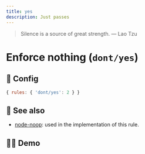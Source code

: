 ```yaml
---
title: yes
description: Just passes
---
```


<script setup lang="ts">
import CodeEditor from '../../.vitepress/theme/components/code-editor.vue';
import {ruleName, presetConfigs, initialText, fakeLint} from '../../src/sample-code/yes.js';
</script>

> Silence is a source of great strength. — Lao Tzu

# Enforce nothing (`dont/yes`)

<!-- end auto-generated rule header -->

## 🔧 Config

```js
{ rules: { 'dont/yes': 2 } }
```

## 🔗 See also

- [node-noop](https://github.com/euank/node-noop): used in the implementation of this rule.

## 🧑‍💻 Demo

<CodeEditor :rule="ruleName" :text="initialText" :presetConfigs="presetConfigs" />
